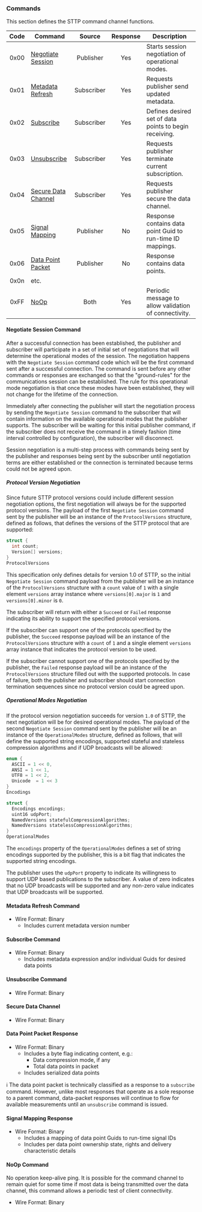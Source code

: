 ### Commands

This section defines the STTP command channel functions.

| Code | Command | Source | Response | Description |
|:----:|---------|:------:|:--------:|-------------|
| 0x00 | [Negotiate Session](#negotiate-session-command) | Publisher | Yes | Starts session negotiation of operational modes. |
| 0x01 | [Metadata Refresh](#metadata-refresh-command) | Subscriber | Yes  | Requests publisher send updated metadata. |
| 0x02 | [Subscribe](#subscribe-command) | Subscriber | Yes | Defines desired set of data points to begin receiving. |
| 0x03 | [Unsubscribe](#unsubscribe-command) | Subscriber | Yes | Requests publisher terminate current subscription. |
| 0x04 | [Secure Data Channel](#)  | Subscriber | Yes | Requests publisher secure the data channel.  |
| 0x05 | [Signal Mapping](#signal-mapping-response) | Publisher | No | Response contains data point Guid to run-time ID mappings. |
| 0x06 | [Data Point Packet](#data-point-packet-response) | Publisher | No | Response contains data points. |
| 0x0n | etc. | | | |
| 0xFF | [NoOp](#noop-command) | Both | Yes | Periodic message to allow validation of connectivity. |

#### Negotiate Session Command

After a successful connection has been established, the publisher and subscriber will participate in a set of initial set of negotiations that will determine the operational modes of the session. The negotiation happens with the `Negotiate Session` command code which will be the first command sent after a successful connection.  The command is sent before any other commands or responses are exchanged so that the "ground-rules" for the communications session can be established. The rule for this operational mode negotiation is that once these modes have been established, they will not change for the lifetime of the connection.

Immediately after connecting the publisher will start the negotiation process by sending the `Negotiate Session` command to the subscriber that will contain information on the available operational modes that the publisher supports. The subscriber will be waiting for this initial publisher command, if the subscriber does not receive the command in a timely fashion (time interval controlled by configuration), the subscriber will disconnect.

Session negotiation is a multi-step process with commands being sent by the publisher and responses being sent by the subscriber until negotiation terms are either established or the connection is terminated because terms could not be agreed upon.

##### Protocol Version Negotiation

Since future STTP protocol versions could include different session negotiation options, the first negotiation will always be for the supported protocol versions. The payload of the first `Negotiate Session` command sent by the publisher will be an instance of the `ProtocolVersions` structure, defined as follows, that defines the versions of the STTP protocol that are supported:

```C
struct {
  int count;
  Version[] versions;
}
ProtocolVersions

```

This specification only defines details for version 1.0 of STTP, so the initial `Negotiate Session` command payload from the publisher will be an instance of the `ProtocolVersions` structure with a `count` value of `1` with a single element `versions` array instance where `versions[0].major` is `1` and `versions[0].minor` is `0`.

The subscriber will return with either a `Succeed` or `Failed` response indicating its ability to support the specified protocol versions.

If the subscriber can support one of the protocols specified by the publisher, the `Succeed` response payload will be an instance of the `ProtocolVersions` structure with a `count` of `1` and a single element `versions` array instance that indicates the protocol version to be used.

If the subscriber cannot support one of the protocols specified by the publisher, the `Failed` response payload will be an instance of the `ProtocolVersions` structure filled out with the supported protocols. In case of failure, both the publisher and subscriber should start connection termination sequences since no protocol version could be agreed upon.

##### Operational Modes Negotiation

If the protocol version negotiation succeeds for version `1.0` of STTP, the next negotiation will be for desired operational modes. The payload of the second `Negotiate Session` command sent by the publisher will be an instance of the `OperationalModes` structure, defined as follows, that will define the supported string encodings, supported stateful and stateless compression algorithms and if UDP broadcasts will be allowed:

```C
enum {
  ASCII = 1 << 0,
  ANSI = 1 << 1,
  UTF8 = 1 << 2,
  Unicode  = 1 << 3
}
Encodings

struct {
  Encodings encodings;
  uint16 udpPort;
  NamedVersions statefulCompressionAlgorithms;
  NamedVersions statelessCompressionAlgorithms;
}
OperationalModes
```

The `encodings` property of the `OperationalModes` defines a set of string encodings supported by the publisher, this is a bit flag that indicates the supported string encodings.

The publisher uses the `udpPort` property to indicate its willingness to support UDP based publications to the subscriber. A value of zero indicates that no UDP broadcasts will be supported and any non-zero value indicates that UDP broadcasts will be supported.

#### Metadata Refresh Command

* Wire Format: Binary
  * Includes current metadata version number

#### Subscribe Command

* Wire Format: Binary
  * Includes metadata expression and/or individual Guids for desired data points

#### Unsubscribe Command

  * Wire Format: Binary

#### Secure Data Channel

  * Wire Format: Binary

#### Data Point Packet Response

* Wire Format: Binary
  * Includes a byte flag indicating content, e.g.:
    * Data compression mode, if any
    * Total data points in packet
  * Includes serialized data points

:information_source: The data point packet is technically classified as a response to a `subscribe` command. However, unlike most responses that operate as a sole response to a parent command, data-packet responses will continue to flow for available measurements until an `unsubscribe` command is issued.

#### Signal Mapping Response

* Wire Format: Binary
  * Includes a mapping of data point Guids to run-time signal IDs
  * Includes per data point ownership state, rights and delivery characteristic details

#### NoOp Command

No operation keep-alive ping. It is possible for the command channel to remain quiet for some time if most data is being transmitted over the data channel, this command allows a periodic test of client connectivity.

* Wire Format: Binary
